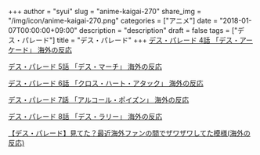 +++
author = "syui"
slug = "anime-kaigai-270"
share_img = "/img/icon/anime-kaigai-270.png"
categories = ["アニメ"]
date = "2018-01-07T00:00:00+09:00"
description = "description"
draft = false
tags = ["デス・パレード"]
title = "デス・パレード"
+++
<a href="http://blog.livedoor.jp/otakuhonyaku/archives/1019074696.html" rel="nofollow" target="_blank" title="デス・パレード 4話 「デス・アーケード」 海外の反応">デス・パレード 4話 「デス・アーケード」 海外の反応</a>

<a href="http://blog.livedoor.jp/otakuhonyaku/archives/1019315123.html" rel="nofollow" target="_blank" title="デス・パレード 5話 「デス・マーチ」 海外の反応">デス・パレード 5話 「デス・マーチ」 海外の反応</a>

<a href="http://blog.livedoor.jp/otakuhonyaku/archives/1019941858.html" rel="nofollow" target="_blank" title="デス・パレード 6話 「クロス・ハート・アタック」 海外の反応">デス・パレード 6話 「クロス・ハート・アタック」 海外の反応</a>

<a href="http://blog.livedoor.jp/otakuhonyaku/archives/1020360691.html" rel="nofollow" target="_blank" title="デス・パレード 7話 「アルコール・ポイズン」 海外の反応">デス・パレード 7話 「アルコール・ポイズン」 海外の反応</a>

<a href="http://blog.livedoor.jp/otakuhonyaku/archives/1020921572.html" rel="nofollow" target="_blank" title="デス・パレード 8話 「デス・ラリー」 海外の反応">デス・パレード 8話 「デス・ラリー」 海外の反応</a>

<a href="http://world-action.net/archives/8912" rel="nofollow" target="_blank" title="【デス・パレード】見てた？最近海外ファンの間でザワザワしてた模様(海外の反応)">【デス・パレード】見てた？最近海外ファンの間でザワザワしてた模様(海外の反応)</a>
